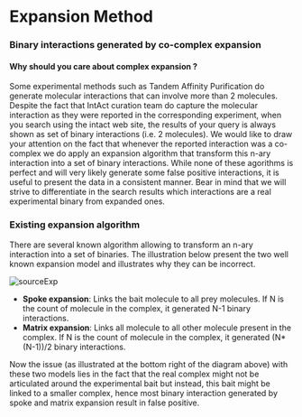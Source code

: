 # Expansion Method

### Binary interactions generated by co-complex expansion

#### Why should you care about complex expansion ?

Some experimental methods such as Tandem Affinity Purification do generate molecular interactions that can involve more than 2 molecules. Despite the fact that IntAct curation team do capture the molecular interaction as they were reported in the corresponding experiment, when you search using the intact web site, the results of your query is always shown as set of binary interactions \(i.e. 2 molecules\). We would like to draw your attention on the fact that whenever the reported interaction was a co-complex we do apply an expansion algorithm that transform this n-ary interaction into a set of binary interactions. While none of these agorithms is perfect and will very likely generate some false positive interactions, it is useful to present the data in a consistent manner. Bear in mind that we will strive to differentiate in the search results which interactions are a real experimental binary from expanded ones.

### Existing expansion algorithm

There are several known algorithm allowing to transform an n-ary interaction into a set of binaries. The illustration below present the two well known expansion model and illustrates why they can be incorrect.  
  
![sourceExp](https://www.ebi.ac.uk/intact/images/documentation/matrix-spoke.png?conversationContext=4)  


* **Spoke expansion**: Links the bait molecule to all prey molecules. If N is the count of molecule in the complex, it generated N-1 binary interactions.
* **Matrix expansion**: Links all molecule to all other molecule present in the complex. If N is the count of molecule in the complex, it generated \(N\*\(N-1\)\)/2 binary interactions.

Now the issue \(as illustrated at the bottom right of the diagram above\) with these two models lies in the fact that the real complex might not be articulated around the experimental bait but instead, this bait might be linked to a smaller complex, hence most binary interaction generated by spoke and matrix expansion result in false positive.

